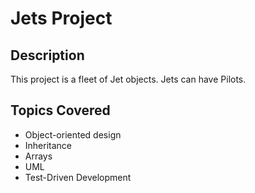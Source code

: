 # Jets Project

## Description
This project is a fleet of Jet objects. Jets can have Pilots.

## Topics Covered

* Object-oriented design
* Inheritance
* Arrays
* UML
* Test-Driven Development
